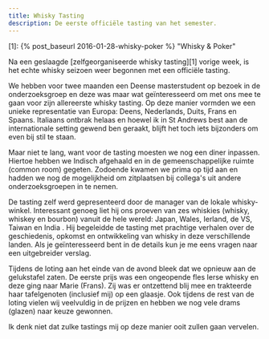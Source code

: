 ```yaml
---
title: Whisky Tasting
description: De eerste officiële tasting van het semester.
---
```

[1]: {% post_baseurl 2016-01-28-whisky-poker %} "Whisky & Poker"

Na een geslaagde [zelfgeorganiseerde whisky tasting][1] vorige week, is het echte whisky seizoen weer begonnen met een officiële tasting.

<a name="more"></a>

We hebben voor twee maanden een Deense masterstudent op bezoek in de onderzoeksgroep en deze was maar wat geïnteresseerd om met ons mee te gaan voor zijn allereerste whisky tasting. Op deze manier vormden we een unieke representatie van Europa: Deens, Nederlands, Duits, Frans en Spaans. Italiaans ontbrak helaas en hoewel ik in St Andrews best aan de internationale setting gewend ben geraakt, blijft het toch iets bijzonders om even bij stil te staan.

Maar niet te lang, want voor de tasting moesten we nog een diner inpassen. Hiertoe hebben we Indisch afgehaald en in de gemeenschappelijke ruimte (common room) gegeten. Zodoende kwamen we prima op tijd aan en hadden we nog de mogelijkheid om zitplaatsen bij collega's uit andere onderzoeksgroepen in te nemen.

De tasting zelf werd gepresenteerd door de manager van de lokale whisky-winkel. Interessant genoeg liet hij ons proeven van zes whiskies (whisky, whiskey en bourbon) vanuit de hele wereld: Japan, Wales, Ierland, de VS, Taiwan en India . Hij begeleidde de tasting met prachtige verhalen over de geschiedenis, opkomst en ontwikkeling van whisky in deze verschillende landen. Als je geïnteresseerd bent in de details kun je me eens vragen naar een uitgebreider verslag.

Tijdens de loting aan het einde van de avond bleek dat we opnieuw aan de gelukstafel zaten. De eerste prijs was een ongeopende fles Ierse whisky en deze ging naar Marie (Frans). Zij was er ontzettend blij mee en trakteerde haar tafelgenoten (inclusief mij) op een glaasje. Ook tijdens de rest van de loting vielen wij veelvuldig in de prijzen en hebben we nog vele drams (glazen) naar keuze gewonnen.

Ik denk niet dat zulke tastings mij op deze manier ooit zullen gaan vervelen.